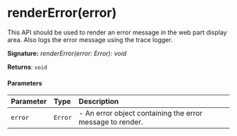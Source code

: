 # renderError(error)

This API should be used to render an error message in the web part display area. Also logs the error message 
using the trace logger. 


**Signature:** _renderError(error: Error): void_

**Returns**: `void`



#### Parameters


| Parameter	   | Type    | Description |
|:-------------|:---------------|:------------|
| `error`    | `Error` | - An error object containing the error message to render. |

